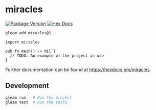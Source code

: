# miracles

[![Package Version](https://img.shields.io/hexpm/v/miracles)](https://hex.pm/packages/miracles)
[![Hex Docs](https://img.shields.io/badge/hex-docs-ffaff3)](https://hexdocs.pm/miracles/)

```sh
gleam add miracles@1
```
```gleam
import miracles

pub fn main() -> Nil {
  // TODO: An example of the project in use
}
```

Further documentation can be found at <https://hexdocs.pm/miracles>.

## Development

```sh
gleam run   # Run the project
gleam test  # Run the tests
```
